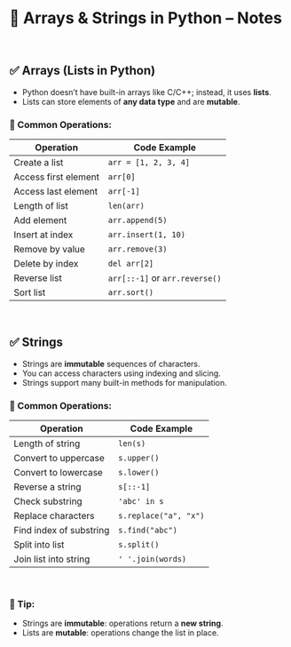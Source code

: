 # 📘 Arrays & Strings in Python – Notes

 

## ✅ Arrays (Lists in Python)

* Python doesn’t have built-in arrays like C/C++; instead, it uses **lists**.
* Lists can store elements of **any data type** and are **mutable**.

### 🔹 Common Operations:

| Operation            | Code Example                   |
| -------------------- | ------------------------------ |
| Create a list        | `arr = [1, 2, 3, 4]`           |
| Access first element | `arr[0]`                       |
| Access last element  | `arr[-1]`                      |
| Length of list       | `len(arr)`                     |
| Add element          | `arr.append(5)`                |
| Insert at index      | `arr.insert(1, 10)`            |
| Remove by value      | `arr.remove(3)`                |
| Delete by index      | `del arr[2]`                   |
| Reverse list         | `arr[::-1]` or `arr.reverse()` |
| Sort list            | `arr.sort()`                   |

 

## ✅ Strings

* Strings are **immutable** sequences of characters.
* You can access characters using indexing and slicing.
* Strings support many built-in methods for manipulation.

### 🔹 Common Operations:

| Operation               | Code Example          |
| ----------------------- | --------------------- |
| Length of string        | `len(s)`              |
| Convert to uppercase    | `s.upper()`           |
| Convert to lowercase    | `s.lower()`           |
| Reverse a string        | `s[::-1]`             |
| Check substring         | `'abc' in s`          |
| Replace characters      | `s.replace("a", "x")` |
| Find index of substring | `s.find("abc")`       |
| Split into list         | `s.split()`           |
| Join list into string   | `' '.join(words)`     |

 

### 🔑 Tip:

* Strings are **immutable**: operations return a **new string**.
* Lists are **mutable**: operations change the list in place.
